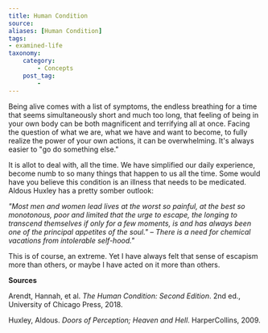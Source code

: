 ```yaml
---
title: Human Condition
source:
aliases: [Human Condition]
tags:
- examined-life
taxonomy:
    category:
        - Concepts
    post_tag:
        -
---
```


Being alive comes with a list of symptoms, the endless breathing for a time that seems simultaneously short and much too long, that feeling of being in your own body can be both magnificent and terrifying all at once. Facing the question of what we are, what we have and want to become, to fully realize the power of your own actions, it can be overwhelming. It's always easier to "go do something else."

It is allot to deal with, all the time. We have simplified our daily experience, become numb to so many things that happen to us all the time. Some would have you believe this condition is an illness that needs to be medicated. Aldous Huxley has a pretty somber outlook:

*"Most men and women lead lives at the worst so painful, at the best so monotonous, poor and limited that the urge to escape, the longing to transcend themselves if only for a few moments, is and has always been one of the principal appetites of the soul." – There is a need for chemical vacations from intolerable self-hood."*

This is of course, an extreme. Yet I have always felt that sense of escapism more than others, or maybe I have acted on it more than others.

**Sources**

Arendt, Hannah, et al. _The Human Condition: Second Edition_. 2nd ed., University of Chicago Press, 2018.

Huxley, Aldous. _Doors of Perception; Heaven and Hell_. HarperCollins, 2009.
